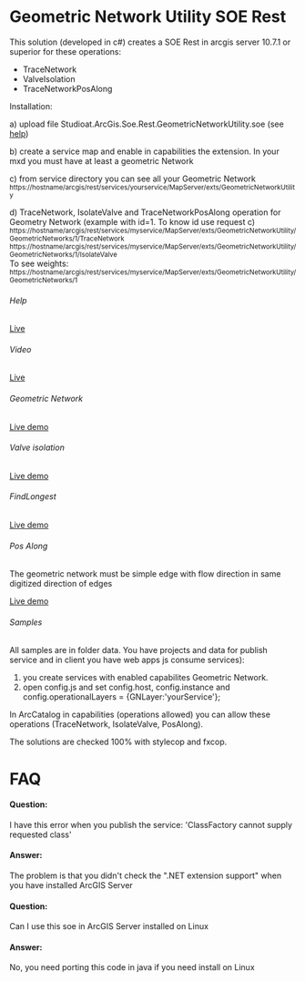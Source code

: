 ﻿# Geometric Network Utility SOE Rest


This solution (developed in c#) creates a SOE Rest in arcgis server 10.7.1 or superior for these operations:

- TraceNetwork 
- ValveIsolation
- TraceNetworkPosAlong

Installation:

a) upload file Studioat.ArcGis.Soe.Rest.GeometricNetworkUtility.soe (see [help](https://resources.arcgis.com/en/help/arcobjects-net/conceptualhelp/0001/000100000nvz000000.htm))

b) create a service map and enable in capabilities the extension. In your mxd you must have at least a geometric Network

c) from service directory you can see all your Geometric Network<br>
   <sub>https://hostname/arcgis/rest/services/yourservice/MapServer/exts/GeometricNetworkUtility </sub>

d) TraceNetwork, IsolateValve and TraceNetworkPosAlong operation for Geometry Network
   (example with id=1. To know id use request c)
   <br>
<sub>https://hostname/arcgis/rest/services/myservice/MapServer/exts/GeometricNetworkUtility/GeometricNetworks/1/TraceNetwork
https://hostname/arcgis/rest/services/myservice/MapServer/exts/GeometricNetworkUtility/GeometricNetworks/1/IsolateValve </sub>
<br>
   To see weights:<br>
<sub>https://hostname/arcgis/rest/services/myservice/MapServer/exts/GeometricNetworkUtility/GeometricNetworks/1 </sub>


###### Help

[Live](https://sit.sistemigis.it/sit/rest/services/Demo/GeometricNetwork/MapServer/exts/GeometricNetworkUtility/Help)

###### Video

[Live](https://www.youtube.com/watch?v=b3D0G68waL8)

###### Geometric Network

[Live demo](https://sit.sistemigis.it/js/GeometricNetwork)


###### Valve isolation

[Live demo](https://sit.sistemigis.it/js/valveisolation/)


###### FindLongest
 
[Live demo](https://sit.sistemigis.it/js/GeometricNetworkStream)


###### Pos Along

The geometric network must be simple edge with flow direction in same digitized direction of edges

[Live demo](https://sit.sistemigis.it/js/GeometricNetworkStreamPosAlong)


###### Samples

All samples are in folder data. You have projects and data for publish service and in client you have web apps js consume services):
1) you create services with enabled capabilites Geometric Network.
2) open config.js and set config.host, config.instance and config.operationalLayers = {GNLayer:'yourService'};

In ArcCatalog in capabilities (operations allowed) you can allow these operations (TraceNetwork, IsolateValve, PosAlong).

The solutions are checked 100% with stylecop and fxcop.  


# FAQ
#### Question:
I have this error when you publish the service: 'ClassFactory cannot supply requested class'
#### Answer: 
The problem is that you didn't check the ".NET extension support" when you have installed ArcGIS Server

#### Question: 
Can I use this soe in ArcGIS Server installed on Linux
#### Answer: 
No, you need porting this code in java if you need install on Linux
